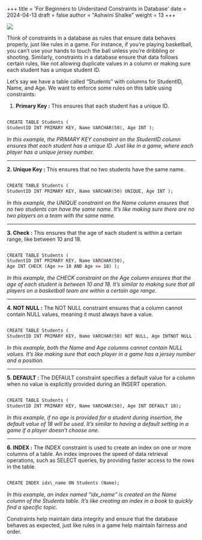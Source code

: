 +++
title = 'For Beginners to Understand Constraints in Database'
date = 2024-04-13
draft = false
author = "Ashwini Shalke"
weight = 13
+++


![](https://cdn-images-1.medium.com/max/1600/1*q1j8SNFUfTTDL_STiPZT4g.jpeg)

Think of constraints in a database as rules that ensure data behaves properly, just like rules in a game. For instance, if you’re playing basketball, you can’t use your hands to touch the ball unless you’re dribbling or shooting. Similarly, constraints in a database ensure that data follows certain rules, like not allowing duplicate values in a column or making sure each student has a unique student ID.

Let’s say we have a table called “Students” with columns for StudentID, Name, and Age. We want to enforce some rules on this table using constraints:

1.  **Primary Key :** This ensures that each student has a unique ID.

```html

CREATE TABLE Students ( 
StudentID INT PRIMARY KEY, Name VARCHAR(50), Age INT );

```

_In this example, the PRIMARY KEY constraint on the StudentID column ensures that each student has a unique ID. Just like in a game, where each player has a unique jersey number._

---

**2\. Unique Key :** This ensures that no two students have the same name.

```html

CREATE TABLE Students ( 
StudentID INT PRIMARY KEY, Name VARCHAR(50) UNIQUE, Age INT );

```

_In this example, the UNIQUE constraint on the Name column ensures that no two students can have the same name. It’s like making sure there are no two players on a team with the same name._

---
**3\. Check :** This ensures that the age of each student is within a certain range, like between 10 and 18.

```html

CREATE TABLE Students ( 
StudentID INT PRIMARY KEY, Name VARCHAR(50), 
Age INT CHECK (Age >= 10 AND Age <= 18) );

```

_In this example, the CHECK constraint on the Age column ensures that the age of each student is between 10 and 18. It’s similar to making sure that all players on a basketball team are within a certain age range._

---
**4\. NOT NULL :** The NOT NULL constraint ensures that a column cannot contain NULL values, meaning it must always have a value.


```html

CREATE TABLE Students ( 
StudentID INT PRIMARY KEY, Name VARCHAR(50) NOT NULL, Age INTNOT NULL );

```
_In this example, both the Name and Age columns cannot contain NULL values. It’s like making sure that each player in a game has a jersey number and a position._

---

**5\. DEFAULT :** The DEFAULT constraint specifies a default value for a column when no value is explicitly provided during an INSERT operation.

```html

CREATE TABLE Students ( 
StudentID INT PRIMARY KEY, Name VARCHAR(50), Age INT DEFAULT 18);

```

_In this example, if no age is provided for a student during insertion, the default value of 18 will be used. It’s similar to having a default setting in a game if a player doesn’t choose one._

---

**6\. INDEX :** The INDEX constraint is used to create an index on one or more columns of a table. An index improves the speed of data retrieval operations, such as SELECT queries, by providing faster access to the rows in the table.

```html

CREATE INDEX idx\_name ON Students (Name);

```

_In this example, an index named “idx\_name” is created on the Name column of the Students table. It’s like creating an index in a book to quickly find a specific topic._


Constraints help maintain data integrity and ensure that the database behaves as expected, just like rules in a game help maintain fairness and order.